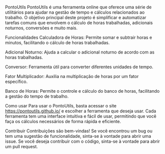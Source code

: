PontoUtils
PontoUtils é uma ferramenta online que oferece uma série de utilitários para ajudar na gestão de tempo e cálculos relacionados ao trabalho. O objetivo principal deste projeto é simplificar e automatizar tarefas comuns que envolvem o cálculo de horas trabalhadas, adicionais noturnos, conversões e muito mais.

Funcionalidades
Calculadora de Horas: Permite somar e subtrair horas e minutos, facilitando o cálculo de horas trabalhadas.

Adicional Noturno: Ajuda a calcular o adicional noturno de acordo com as horas trabalhadas.

Conversor: Ferramenta útil para converter diferentes unidades de tempo.

Fator Multiplicador: Auxilia na multiplicação de horas por um fator específico.

Banco de Horas: Permite o controle e cálculo do banco de horas, facilitando a gestão do tempo de trabalho.

Como usar
Para usar o PontoUtils, basta acessar o site https://pontoutils.github.io/ e escolher a ferramenta que deseja usar. Cada ferramenta tem uma interface intuitiva e fácil de usar, permitindo que você faça os cálculos necessários de forma rápida e eficiente.

Contribuir
Contribuições são bem-vindas! Se você encontrou um bug ou tem uma sugestão de funcionalidade, sinta-se à vontade para abrir uma issue. Se você deseja contribuir com o código, sinta-se à vontade para abrir um pull request.